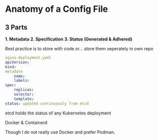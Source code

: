# Anatomy of a Config File
## 3 Parts

**1. Metadata**
**2. Specification**
**3. Status (Generated & Adhered)**

Best practice is to store with code or...
store them seperately in own repo

```yaml
nginx-deployment.yaml
apiVersion:
kind:
metadate
    name:
    labels:
spec:
    replicas:
    selector:
    template:
status: updated continuously from etcd
```

etcd holds the status of any Kubernetes deployment

Docker & Containerd

Though I do not really use Docker and prefer Podman. 